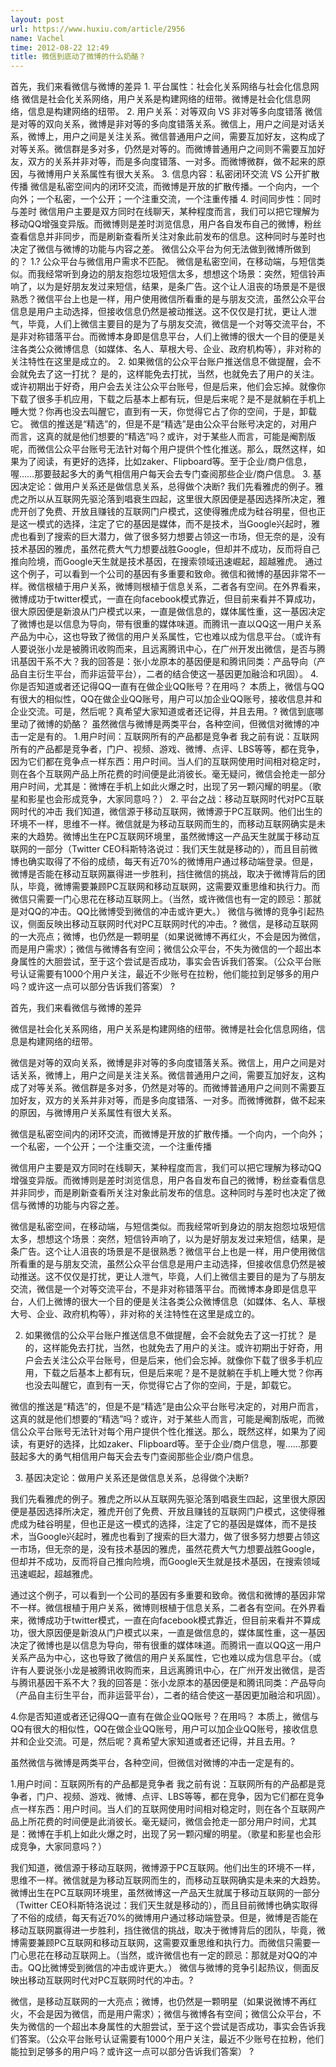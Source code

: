 ```yaml
---
layout: post
url: https://www.huxiu.com/article/2956
name: Vachel
time: 2012-08-22 12:49
title: 微信到底动了微博的什么奶酪？
---
```

首先，我们来看微信与微博的差异 1. 平台属性：社会化关系网络与社会化信息网络 微信是社会化关系网络，用户关系是构建网络的纽带。微博是社会化信息网络，信息是构建网络的纽带。 2. 用户关系：对等双向 VS 非对等多向度错落 微信是对等的双向关系，微博是非对等的多向度错落关系。微信上，用户之间是对话关系，微博上，用户之间是关注关系。微信普通用户之间，需要互加好友，这构成了对等关系。微信群是多对多，仍然是对等的。而微博普通用户之间则不需要互加好友，双方的关系并非对等，而是多向度错落、一对多。而微博微群，做不起来的原因，与微博用户关系属性有很大关系。 3. 信息内容：私密闭环交流 VS 公开扩散传播 微信是私密空间内的闭环交流，而微博是开放的扩散传播。一个向内，一个向外；一个私密，一个公开；一个注重交流，一个注重传播 4. 时间同步性：同时与差时 微信用户主要是双方同时在线聊天，某种程度而言，我们可以把它理解为移动QQ增强变异版。而微博则是差时浏览信息，用户各自发布自己的微博，粉丝查看信息并非同步，而是刷新查看所关注对象此前发布的信息。这种同时与差时也决定了微信与微博的功能与内容之差。 微信公众平台为何无法做到微博所做到的？ 1.? 公众平台与微信用户需求不匹配。 微信是私密空间，在移动端，与短信类似。而我经常听到身边的朋友抱怨垃圾短信太多，想想这个场景：突然，短信铃声响了，以为是好朋友发过来短信，结果，是条广告。这个让人沮丧的场景是不是很熟悉？微信平台上也是一样，用户使用微信所看重的是与朋友交流，虽然公众平台信息是用户主动选择，但接收信息仍然是被动推送。这不仅仅是打扰，更让人泄气，毕竟，人们上微信主要目的是为了与朋友交流，微信是一个对等交流平台，不是非对称错落平台。而微博本身即是信息平台，人们上微博的很大一个目的便是关注各类公众微博信息（如媒体、名人、草根大号、企业、政府机构等），非对称的关注特性在这里是成立的。 2. 如果微信的公众平台账户推送信息不做提醒，会不会就免去了这一打扰？ 是的，这样能免去打扰，当然，也就免去了用户的关注。或许初期出于好奇，用户会去关注公众平台账号，但是后来，他们会忘掉。就像你下载了很多手机应用，下载之后基本上都有玩，但是后来呢？是不是就躺在手机上睡大觉？你再也没去叫醒它，直到有一天，你觉得它占了你的空间，于是，卸载它。 微信的推送是“精选”的，但是不是“精选”是由公众平台账号决定的，对用户而言，这真的就是他们想要的“精选”吗？或许，对于某些人而言，可能是阉割版呢，而微信公众平台账号无法针对每个用户提供个性化推送。那么，既然这样，如果为了阅读，有更好的选择，比如zaker、Flipboard等。至于企业/商户信息，喔……那要鼓起多大的勇气相信用户每天会去专门查阅那些企业/商户信息。 3. 基因决定论：做用户关系还是做信息关系，总得做个决断? 我们先看雅虎的例子。雅虎之所以从互联网先驱沦落到唱衰生四起，这里很大原因便是基因选择所决定，雅虎开创了免费、开放且赚钱的互联网门户模式，这使得雅虎成为硅谷明星，但也正是这一模式的选择，注定了它的基因是媒体，而不是技术，当Google兴起时，雅虎也看到了搜索的巨大潜力，做了很多努力想要占领这一市场，但无奈的是，没有技术基因的雅虎，虽然花费大气力想要战胜Google，但却并不成功，反而将自己推向险境，而Google天生就是技术基因，在搜索领域迅速崛起，超越雅虎。 通过这个例子，可以看到一个公司的基因有多重要和致命。微信和微博的基因非常不一样。微信根植于用户关系，微博则根植于信息关系，二者各有空间。在外界看来，微博成功于twitter模式，一直在向facebook模式靠近，但目前来看并不算成功，很大原因便是新浪从门户模式以来，一直是做信息的，媒体属性重，这一基因决定了微博也是以信息为导向，带有很重的媒体味道。而腾讯一直以QQ这一用户关系产品为中心，这也导致了微信的用户关系属性，它也难以成为信息平台。（或许有人要说张小龙是被腾讯收购而来，且远离腾讯中心，在广州开发出微信，是否与腾讯基因干系不大？我的回答是：张小龙原本的基因便是和腾讯同类：产品导向（产品自主衍生平台，而非运营平台），二者的结合使这一基因更加融洽和巩固）。 4.你是否知道或者还记得QQ一直有在做企业QQ账号？在用吗？ 本质上，微信与QQ有很大的相似性，QQ在做企业QQ账号，用户可以加企业QQ账号，接收信息并和企业交流。可是，然后呢？真希望大家知道或者还记得，并且去用。? 微信到底哪里动了微博的奶酪？ 虽然微信与微博是两类平台，各种空间，但微信对微博的冲击一定是有的。 1.用户时间：互联网所有的产品都是竞争者 我之前有说：互联网所有的产品都是竞争者，门户、视频、游戏、微博、点评、LBS等等，都在竞争，因为它们都在竞争点一样东西：用户时间。当人们的互联网使用时间相对稳定时，则在各个互联网产品上所花费的时间便是此消彼长。毫无疑问，微信会抢走一部分用户时间，尤其是：微博在手机上如此火爆之时，出现了另一颗闪耀的明星。（歌星和影星也会形成竞争，大家同意吗？） 2. 平台之战：移动互联网时代对PC互联网时代的冲击 我们知道，微信源于移动互联网，微博源于PC互联网。他们出生的环境不一样，思维不一样。微信就是为移动互联网而生的，而移动互联网确实是未来的大趋势。微博出生在PC互联网环境里，虽然微博这一产品天生就属于移动互联网的一部分（Twitter CEO科斯特洛说过：我们天生就是移动的），而且目前微博也确实取得了不俗的成绩，每天有近70%的微博用户通过移动端登录。但是，微博是否能在移动互联网赢得进一步胜利，挡住微信的挑战，取决于微博背后的团队，毕竟，微博需要兼顾PC互联网和移动互联网，这需要双重思维和执行力。而微信只需要一门心思花在移动互联网上。（当然，或许微信也有一定的顾忌：那就是对QQ的冲击。QQ比微博受到微信的冲击或许更大。） 微信与微博的竞争引起热议，侧面反映出移动互联网时代对PC互联网时代的冲击。? 微信，是移动互联网的一大亮点；微博，也仍然是一颗明星（如果说微博不再红火，不会是因为微信，而是用户需求）；微信与微博各有空间；微信公众平台，不失为微信的一个超出本身属性的大胆尝试，至于这个尝试是否成功，事实会告诉我们答案。（公众平台账号认证需要有1000个用户关注，最近不少账号在拉粉，他们能拉到足够多的用户吗？或许这一点可以部分告诉我们答案） ?

首先，我们来看微信与微博的差异

微信是社会化关系网络，用户关系是构建网络的纽带。微博是社会化信息网络，信息是构建网络的纽带。

微信是对等的双向关系，微博是非对等的多向度错落关系。微信上，用户之间是对话关系，微博上，用户之间是关注关系。微信普通用户之间，需要互加好友，这构成了对等关系。微信群是多对多，仍然是对等的。而微博普通用户之间则不需要互加好友，双方的关系并非对等，而是多向度错落、一对多。而微博微群，做不起来的原因，与微博用户关系属性有很大关系。

微信是私密空间内的闭环交流，而微博是开放的扩散传播。一个向内，一个向外；一个私密，一个公开；一个注重交流，一个注重传播

微信用户主要是双方同时在线聊天，某种程度而言，我们可以把它理解为移动QQ增强变异版。而微博则是差时浏览信息，用户各自发布自己的微博，粉丝查看信息并非同步，而是刷新查看所关注对象此前发布的信息。这种同时与差时也决定了微信与微博的功能与内容之差。

微信是私密空间，在移动端，与短信类似。而我经常听到身边的朋友抱怨垃圾短信太多，想想这个场景：突然，短信铃声响了，以为是好朋友发过来短信，结果，是条广告。这个让人沮丧的场景是不是很熟悉？微信平台上也是一样，用户使用微信所看重的是与朋友交流，虽然公众平台信息是用户主动选择，但接收信息仍然是被动推送。这不仅仅是打扰，更让人泄气，毕竟，人们上微信主要目的是为了与朋友交流，微信是一个对等交流平台，不是非对称错落平台。而微博本身即是信息平台，人们上微博的很大一个目的便是关注各类公众微博信息（如媒体、名人、草根大号、企业、政府机构等），非对称的关注特性在这里是成立的。

2. 如果微信的公众平台账户推送信息不做提醒，会不会就免去了这一打扰？ 是的，这样能免去打扰，当然，也就免去了用户的关注。或许初期出于好奇，用户会去关注公众平台账号，但是后来，他们会忘掉。就像你下载了很多手机应用，下载之后基本上都有玩，但是后来呢？是不是就躺在手机上睡大觉？你再也没去叫醒它，直到有一天，你觉得它占了你的空间，于是，卸载它。

微信的推送是“精选”的，但是不是“精选”是由公众平台账号决定的，对用户而言，这真的就是他们想要的“精选”吗？或许，对于某些人而言，可能是阉割版呢，而微信公众平台账号无法针对每个用户提供个性化推送。那么，既然这样，如果为了阅读，有更好的选择，比如zaker、Flipboard等。至于企业/商户信息，喔……那要鼓起多大的勇气相信用户每天会去专门查阅那些企业/商户信息。

3. 基因决定论：做用户关系还是做信息关系，总得做个决断?

我们先看雅虎的例子。雅虎之所以从互联网先驱沦落到唱衰生四起，这里很大原因便是基因选择所决定，雅虎开创了免费、开放且赚钱的互联网门户模式，这使得雅虎成为硅谷明星，但也正是这一模式的选择，注定了它的基因是媒体，而不是技术，当Google兴起时，雅虎也看到了搜索的巨大潜力，做了很多努力想要占领这一市场，但无奈的是，没有技术基因的雅虎，虽然花费大气力想要战胜Google，但却并不成功，反而将自己推向险境，而Google天生就是技术基因，在搜索领域迅速崛起，超越雅虎。

通过这个例子，可以看到一个公司的基因有多重要和致命。微信和微博的基因非常不一样。微信根植于用户关系，微博则根植于信息关系，二者各有空间。在外界看来，微博成功于twitter模式，一直在向facebook模式靠近，但目前来看并不算成功，很大原因便是新浪从门户模式以来，一直是做信息的，媒体属性重，这一基因决定了微博也是以信息为导向，带有很重的媒体味道。而腾讯一直以QQ这一用户关系产品为中心，这也导致了微信的用户关系属性，它也难以成为信息平台。（或许有人要说张小龙是被腾讯收购而来，且远离腾讯中心，在广州开发出微信，是否与腾讯基因干系不大？我的回答是：张小龙原本的基因便是和腾讯同类：产品导向（产品自主衍生平台，而非运营平台），二者的结合使这一基因更加融洽和巩固）。

4.你是否知道或者还记得QQ一直有在做企业QQ账号？在用吗？ 本质上，微信与QQ有很大的相似性，QQ在做企业QQ账号，用户可以加企业QQ账号，接收信息并和企业交流。可是，然后呢？真希望大家知道或者还记得，并且去用。?

虽然微信与微博是两类平台，各种空间，但微信对微博的冲击一定是有的。

1.用户时间：互联网所有的产品都是竞争者 我之前有说：互联网所有的产品都是竞争者，门户、视频、游戏、微博、点评、LBS等等，都在竞争，因为它们都在竞争点一样东西：用户时间。当人们的互联网使用时间相对稳定时，则在各个互联网产品上所花费的时间便是此消彼长。毫无疑问，微信会抢走一部分用户时间，尤其是：微博在手机上如此火爆之时，出现了另一颗闪耀的明星。（歌星和影星也会形成竞争，大家同意吗？）

我们知道，微信源于移动互联网，微博源于PC互联网。他们出生的环境不一样，思维不一样。微信就是为移动互联网而生的，而移动互联网确实是未来的大趋势。微博出生在PC互联网环境里，虽然微博这一产品天生就属于移动互联网的一部分（Twitter CEO科斯特洛说过：我们天生就是移动的），而且目前微博也确实取得了不俗的成绩，每天有近70%的微博用户通过移动端登录。但是，微博是否能在移动互联网赢得进一步胜利，挡住微信的挑战，取决于微博背后的团队，毕竟，微博需要兼顾PC互联网和移动互联网，这需要双重思维和执行力。而微信只需要一门心思花在移动互联网上。（当然，或许微信也有一定的顾忌：那就是对QQ的冲击。QQ比微博受到微信的冲击或许更大。） 微信与微博的竞争引起热议，侧面反映出移动互联网时代对PC互联网时代的冲击。?

微信，是移动互联网的一大亮点；微博，也仍然是一颗明星（如果说微博不再红火，不会是因为微信，而是用户需求）；微信与微博各有空间；微信公众平台，不失为微信的一个超出本身属性的大胆尝试，至于这个尝试是否成功，事实会告诉我们答案。（公众平台账号认证需要有1000个用户关注，最近不少账号在拉粉，他们能拉到足够多的用户吗？或许这一点可以部分告诉我们答案） ?

